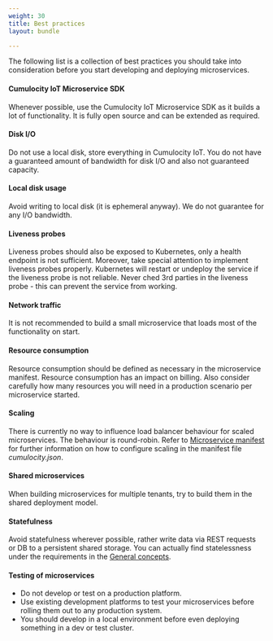 ```yaml
---
weight: 30
title: Best practices
layout: bundle

---
```


The following list is a collection of best practices you should take into consideration before you start developing and deploying microservices.


#### Cumulocity IoT Microservice SDK

Whenever possible, use the Cumulocity IoT Microservice SDK as it builds a lot of functionality. It is fully open source and can be extended as required.


#### Disk I/O

Do not use a local disk, store everything in Cumulocity IoT. You do not have a guaranteed amount of bandwidth for disk I/O and also not guaranteed capacity.


#### Local disk usage

Avoid writing to local disk (it is ephemeral anyway). We do not guarantee for any I/O bandwidth.


#### Liveness probes

Liveness probes should also be exposed to Kubernetes, only a health endpoint is not sufficient. Moreover, take special attention to implement liveness probes properly. Kubernetes will restart or undeploy the service if the liveness probe is not reliable. Never ched 3rd parties in the liveness probe - this can prevent the service from working. 


#### Network traffic

It is not recommended to build a small microservice that loads most of the functionality on start.


#### Resource consumption

Resource consumption should be defined as necessary in the microservice manifest. Resource consumption has an impact on billing. Also consider carefully how many resources you will need in a production scenario per microservice started. 


#### Scaling

There is currently no way to influence load balancer behaviour for scaled microservices. The behaviour is round-robin. Refer to [Microservice manifest](/microservice-sdk/concept/#manifest) for further information on how to configure scaling in the manifest file *cumulocity.json*.


#### Shared microservices

When building microservices for multiple tenants, try to build them in the shared deployment model. 


#### Statefulness

Avoid statefulness wherever possible, rather write data via REST requests or DB to a persistent shared storage. You can actually find statelessness under the requirements in the [General concepts](/microservice-sdk/concept/#requirements). 


#### Testing of microservices

* Do not develop or test on a production platform.
* Use existing development platforms to test your microservices before rolling them out to any production system.
* You should develop in a local environment before even deploying something in a dev or test cluster. 




